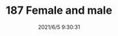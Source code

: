 ﻿---
layout: post 
title: 187 Female and male
tags: FA 187
categories: housing-terminal
overview: 
part_number: 0527-1
thumb_img: 
small_img: static/202106/527-20210605.jpg
date: 2021/6/5 9:30:31
---



